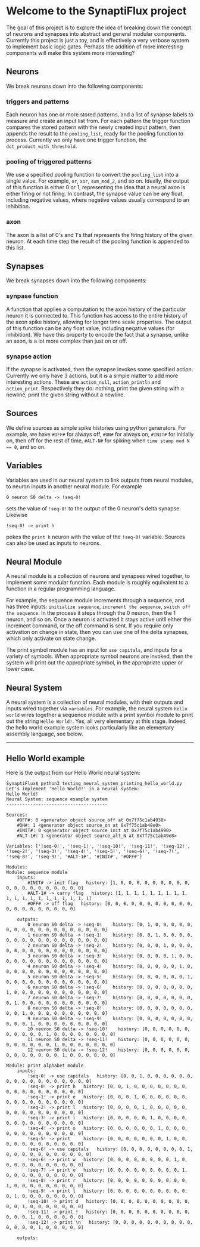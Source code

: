 # Welcome to the SynaptiFlux project

The goal of this project is to explore the idea of breaking down the concept of neurons and synapses into abstract and general modular components. Currently this project is just a toy, and is effectively a very verbose system to implement basic logic gates. Perhaps the addition of more interesting components will make this system more interesting?


## Neurons
We break neurons down into the following components:

### triggers and patterns
Each neuron has one or more stored patterns, and a list of synapse labels to measure and create an input list from. For each pattern the trigger function compares the stored pattern with the newly created input pattern, then appends the result to the `pooling_list`, ready for the pooling function to process. Currently we only have one trigger function, the `dot_product_with_threshold`.

### pooling of triggered patterns
We use a specified pooling function to convert the `pooling_list` into a single value. For example, `or`, `xor`, `sum_mod_2`, and so on. Ideally, the output of this function is either 0 or 1, representing the idea that a neural axon is either firing or not firing. In contrast, the synapse value can be any float, including negative values, where negative values usually correspond to an inhibition.

### axon
The axon is a list of 0's and 1's that represents the firing history of the given neuron. At each time step the result of the pooling function is appended to this list.

## Synapses
We break synapses down into the following components:

### synpase function
A function that applies a computation to the axon history of the particular neuron it is connected to. This function has access to the entire history of the axon spike history, allowing for longer time scale properties. The output of this function can be any float value, including negative values (for inhibition). We have this property to encode the fact that a synapse, unlike an axon, is a lot more complex than just on or off.

### synapse action
If the synapse is activated, then the synapse invokes some specified action. Currently we only have 3 actions, but it is a simple matter to add more interesting actions. These are `action_null`, `action_println` and `action_print`. Respectively they do: nothing, print the given string with a newline, print the given string without a newline.

## Sources
We define sources as simple spike histories using python generators. For example, we have `#OFF#` for always off, `#ON#` for always on, `#INIT#` for initially on, then off for the rest of time, `#ALT-N#` for spiking when `time stamp mod N == 0`, and so on.

## Variables
Variables are used in our neural system to link outputs from neural modules, to neuron inputs in another neural module. For example
```
0 neuron S0 delta -> !seq-0!
```
sets the value of `!seq-0!` to the output of the 0 neuron's delta synapse. Likewise
```
!seq-0! -> print h
```
pokes the `print h` neuron with the value of the `!seq-0!` variable. Sources can also be used as inputs to neurons.


## Neural Module
A neural module is a collection of neurons and synapses wired together, to implement some modular function. Each module is roughly equivalent to a function in a regular programming language. 

For example, the sequence module increments through a sequence, and has three inputs: `initialize sequence`, `increment the sequence`, `switch off the sequence`. In the process it steps through the 0 neuron, then the 1 neuron, and so on. Once a neuron is activated it stays active until either the increment command, or the off command is sent. If you require only activation on change in state, then you can use one of the delta synapses, which only activate on state change.

The print symbol module has an input for `use capitals`, and inputs for a variety of symbols. When appropriate symbol neurons are invoked, then the system will print out the appropriate symbol, in the appropriate upper or lower case.

## Neural System
A neural system is a collection of neural modules, with their outputs and inputs wired together via `variables`. For example, the neural system `hello world` wires together a sequence module with a print symbol module to print out the string `Hello World!`. Yes, all very elementary at this stage. Indeed, the hello world example system looks particularly like an elementary assembly language, see below.

---

## Hello World example

Here is the output from our Hello World neural system:
```
SynaptiFlux$ python3 testing_neural_system_printing_hello_world.py
Let's implement 'Hello World!' in a neural system:
Hello World!
Neural System: sequence example system
--------------------------------------

Sources:
    #OFF#: 0 <generator object source_off at 0x7f75c1ab4938>
    #ON#: 1 <generator object source_on at 0x7f75c1ab48e0>
    #INIT#: 0 <generator object source_init at 0x7f75c1ab4990>
    #ALT-1#: 1 <generator object source_alt_N at 0x7f75c1ab49e8>

Variables: ['!seq-0!', '!seq-1!', '!seq-10!', '!seq-11!', '!seq-12!', '!seq-2!', '!seq-3!', '!seq-4!', '!seq-5!', '!seq-6!', '!seq-7!', '!seq-8!', '!seq-9!', '#ALT-1#', '#INIT#', '#OFF#']

Modules:
Module: sequence module
    inputs:
        #INIT# -> init flag   history: [1, 0, 0, 0, 0, 0, 0, 0, 0, 0, 0, 0, 0, 0, 0, 0, 0, 0, 0, 0]
        #ALT-1# -> carry flag   history: [1, 1, 1, 1, 1, 1, 1, 1, 1, 1, 1, 1, 1, 1, 1, 1, 1, 1, 1, 1]
        #OFF# -> off flag   history: [0, 0, 0, 0, 0, 0, 0, 0, 0, 0, 0, 0, 0, 0, 0, 0, 0, 0, 0, 0]

    outputs:
        0 neuron S0 delta -> !seq-0!    history: [0, 1, 0, 0, 0, 0, 0, 0, 0, 0, 0, 0, 0, 0, 0, 0, 0, 0, 0, 0]
        1 neuron S0 delta -> !seq-1!    history: [0, 0, 1, 0, 0, 0, 0, 0, 0, 0, 0, 0, 0, 0, 0, 0, 0, 0, 0, 0]
        2 neuron S0 delta -> !seq-2!    history: [0, 0, 0, 1, 0, 0, 0, 0, 0, 0, 0, 0, 0, 0, 0, 0, 0, 0, 0, 0]
        3 neuron S0 delta -> !seq-3!    history: [0, 0, 0, 0, 1, 0, 0, 0, 0, 0, 0, 0, 0, 0, 0, 0, 0, 0, 0, 0]
        4 neuron S0 delta -> !seq-4!    history: [0, 0, 0, 0, 0, 1, 0, 0, 0, 0, 0, 0, 0, 0, 0, 0, 0, 0, 0, 0]
        5 neuron S0 delta -> !seq-5!    history: [0, 0, 0, 0, 0, 0, 1, 0, 0, 0, 0, 0, 0, 0, 0, 0, 0, 0, 0, 0]
        6 neuron S0 delta -> !seq-6!    history: [0, 0, 0, 0, 0, 0, 0, 1, 0, 0, 0, 0, 0, 0, 0, 0, 0, 0, 0, 0]
        7 neuron S0 delta -> !seq-7!    history: [0, 0, 0, 0, 0, 0, 0, 0, 1, 0, 0, 0, 0, 0, 0, 0, 0, 0, 0, 0]
        8 neuron S0 delta -> !seq-8!    history: [0, 0, 0, 0, 0, 0, 0, 0, 0, 1, 0, 0, 0, 0, 0, 0, 0, 0, 0, 0]
        9 neuron S0 delta -> !seq-9!    history: [0, 0, 0, 0, 0, 0, 0, 0, 0, 0, 1, 0, 0, 0, 0, 0, 0, 0, 0, 0]
        10 neuron S0 delta -> !seq-10!    history: [0, 0, 0, 0, 0, 0, 0, 0, 0, 0, 0, 1, 0, 0, 0, 0, 0, 0, 0, 0]
        11 neuron S0 delta -> !seq-11!    history: [0, 0, 0, 0, 0, 0, 0, 0, 0, 0, 0, 0, 1, 0, 0, 0, 0, 0, 0, 0]
        12 neuron S0 delta -> !seq-12!    history: [0, 0, 0, 0, 0, 0, 0, 0, 0, 0, 0, 0, 0, 1, 0, 0, 0, 0, 0, 0]

Module: print alphabet module
    inputs:
        !seq-0! -> use capitals   history: [0, 0, 1, 0, 0, 0, 0, 0, 0, 0, 0, 0, 0, 0, 0, 0, 0, 0, 0, 0]
        !seq-0! -> print h   history: [0, 0, 1, 0, 0, 0, 0, 0, 0, 0, 0, 0, 0, 0, 0, 0, 0, 0, 0, 0]
        !seq-1! -> print e   history: [0, 0, 0, 1, 0, 0, 0, 0, 0, 0, 0, 0, 0, 0, 0, 0, 0, 0, 0, 0]
        !seq-2! -> print l   history: [0, 0, 0, 0, 1, 0, 0, 0, 0, 0, 0, 0, 0, 0, 0, 0, 0, 0, 0, 0]
        !seq-3! -> print l   history: [0, 0, 0, 0, 0, 1, 0, 0, 0, 0, 0, 0, 0, 0, 0, 0, 0, 0, 0, 0]
        !seq-4! -> print o   history: [0, 0, 0, 0, 0, 0, 1, 0, 0, 0, 0, 0, 0, 0, 0, 0, 0, 0, 0, 0]
        !seq-5! -> print     history: [0, 0, 0, 0, 0, 0, 0, 1, 0, 0, 0, 0, 0, 0, 0, 0, 0, 0, 0, 0]
        !seq-6! -> use capitals   history: [0, 0, 0, 0, 0, 0, 0, 0, 1, 0, 0, 0, 0, 0, 0, 0, 0, 0, 0, 0]
        !seq-6! -> print w   history: [0, 0, 0, 0, 0, 0, 0, 0, 1, 0, 0, 0, 0, 0, 0, 0, 0, 0, 0, 0]
        !seq-7! -> print o   history: [0, 0, 0, 0, 0, 0, 0, 0, 0, 1, 0, 0, 0, 0, 0, 0, 0, 0, 0, 0]
        !seq-8! -> print r   history: [0, 0, 0, 0, 0, 0, 0, 0, 0, 0, 1, 0, 0, 0, 0, 0, 0, 0, 0, 0]
        !seq-9! -> print l   history: [0, 0, 0, 0, 0, 0, 0, 0, 0, 0, 0, 1, 0, 0, 0, 0, 0, 0, 0, 0]
        !seq-10! -> print d   history: [0, 0, 0, 0, 0, 0, 0, 0, 0, 0, 0, 0, 1, 0, 0, 0, 0, 0, 0, 0]
        !seq-11! -> print !   history: [0, 0, 0, 0, 0, 0, 0, 0, 0, 0, 0, 0, 0, 1, 0, 0, 0, 0, 0, 0]
        !seq-12! -> print \n   history: [0, 0, 0, 0, 0, 0, 0, 0, 0, 0, 0, 0, 0, 0, 1, 0, 0, 0, 0, 0]

    outputs:

```
